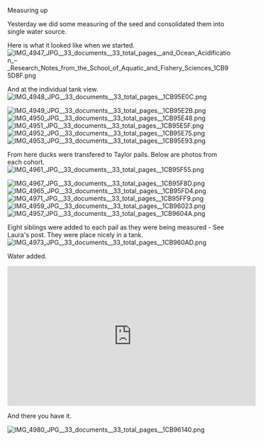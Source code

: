 Measuring up

Yesterday we did some measuring of the seed and consolidated them into single water source. 

Here is what it looked like when we started.
<img src="http://eagle.fish.washington.edu/cnidarian/skitch/IMG_4947_JPG__33_documents__33_total_pages__and_Ocean_Acidification_–_Research_Notes_from_the_School_of_Aquatic_and_Fishery_Sciences_1CB95D8F.png" alt="IMG_4947_JPG__33_documents__33_total_pages__and_Ocean_Acidification_–_Research_Notes_from_the_School_of_Aquatic_and_Fishery_Sciences_1CB95D8F.png"/>

And at the individual tank view. 
<img src="http://eagle.fish.washington.edu/cnidarian/skitch/IMG_4948_JPG__33_documents__33_total_pages__1CB95E0C.png" alt="IMG_4948_JPG__33_documents__33_total_pages__1CB95E0C.png"/>

<img src="http://eagle.fish.washington.edu/cnidarian/skitch/IMG_4949_JPG__33_documents__33_total_pages__1CB95E2B.png" alt="IMG_4949_JPG__33_documents__33_total_pages__1CB95E2B.png"/>

<img src="http://eagle.fish.washington.edu/cnidarian/skitch/IMG_4950_JPG__33_documents__33_total_pages__1CB95E48.png" alt="IMG_4950_JPG__33_documents__33_total_pages__1CB95E48.png"/>

<img src="http://eagle.fish.washington.edu/cnidarian/skitch/IMG_4951_JPG__33_documents__33_total_pages__1CB95E5F.png" alt="IMG_4951_JPG__33_documents__33_total_pages__1CB95E5F.png"/>

<img src="http://eagle.fish.washington.edu/cnidarian/skitch/IMG_4952_JPG__33_documents__33_total_pages__1CB95E75.png" alt="IMG_4952_JPG__33_documents__33_total_pages__1CB95E75.png"/>

<img src="http://eagle.fish.washington.edu/cnidarian/skitch/IMG_4953_JPG__33_documents__33_total_pages__1CB95E93.png" alt="IMG_4953_JPG__33_documents__33_total_pages__1CB95E93.png"/>

From here ducks were transfered to Taylor pails. Below are photos from each cohort.
<img src="http://eagle.fish.washington.edu/cnidarian/skitch/IMG_4961_JPG__33_documents__33_total_pages__1CB95F55.png" alt="IMG_4961_JPG__33_documents__33_total_pages__1CB95F55.png"/>

<img src="http://eagle.fish.washington.edu/cnidarian/skitch/IMG_4967_JPG__33_documents__33_total_pages__1CB95F8D.png" alt="IMG_4967_JPG__33_documents__33_total_pages__1CB95F8D.png"/>

<img src="http://eagle.fish.washington.edu/cnidarian/skitch/IMG_4965_JPG__33_documents__33_total_pages__1CB95FD4.png" alt="IMG_4965_JPG__33_documents__33_total_pages__1CB95FD4.png"/>

<img src="http://eagle.fish.washington.edu/cnidarian/skitch/IMG_4971_JPG__33_documents__33_total_pages__1CB95FF9.png" alt="IMG_4971_JPG__33_documents__33_total_pages__1CB95FF9.png"/>

<img src="http://eagle.fish.washington.edu/cnidarian/skitch/IMG_4959_JPG__33_documents__33_total_pages__1CB96023.png" alt="IMG_4959_JPG__33_documents__33_total_pages__1CB96023.png"/>

<img src="http://eagle.fish.washington.edu/cnidarian/skitch/IMG_4957_JPG__33_documents__33_total_pages__1CB9604A.png" alt="IMG_4957_JPG__33_documents__33_total_pages__1CB9604A.png"/>

Eight siblings were added to each pail as they were being measured - See Laura's post. They were place nicely in a tank.
<img src="http://eagle.fish.washington.edu/cnidarian/skitch/IMG_4973_JPG__33_documents__33_total_pages__1CB960AD.png" alt="IMG_4973_JPG__33_documents__33_total_pages__1CB960AD.png"/>

Water added.

<iframe width="560" height="315" src="https://www.youtube.com/embed/Fo2mk_-bCkQ?rel=0" frameborder="0" allowfullscreen></iframe>

And there you have it.

<img src="http://eagle.fish.washington.edu/cnidarian/skitch/IMG_4980_JPG__33_documents__33_total_pages__1CB96140.png" alt="IMG_4980_JPG__33_documents__33_total_pages__1CB96140.png"/>

